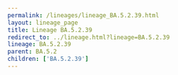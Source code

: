 ```yaml
---
permalink: /lineages/lineage_BA.5.2.39.html
layout: lineage_page
title: Lineage BA.5.2.39
redirect_to: ../lineage.html?lineage=BA.5.2.39
lineage: BA.5.2.39
parent: BA.5.2
children: ['BA.5.2.39']
---
```

